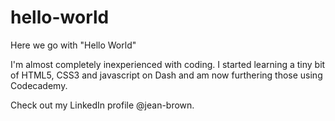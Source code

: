 # hello-world
Here we go with "Hello World"

I'm almost completely inexperienced with coding. I started learning a tiny bit of HTML5, CSS3 and javascript on Dash and am now furthering those using Codecademy.

Check out my LinkedIn profile @jean-brown.

